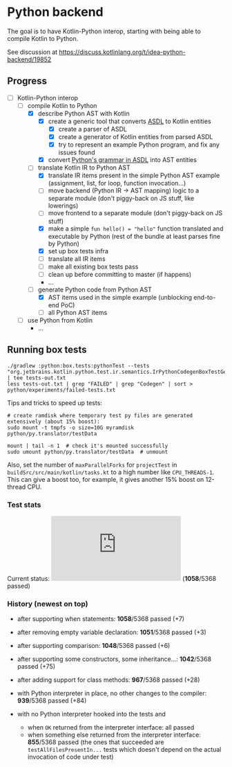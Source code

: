 # Python backend

The goal is to have Kotlin-Python interop, starting with being able to compile Kotlin to Python.

See discussion at https://discuss.kotlinlang.org/t/idea-python-backend/19852

## Progress

- [ ] Kotlin-Python interop
  - [ ] compile Kotlin to Python
    - [x] describe Python AST with Kotlin
      - [x] create a generic tool that converts [ASDL](https://www.usenix.org/legacy/publications/library/proceedings/dsl97/full_papers/wang/wang.pdf) to Kotlin entities
        - [x] create a parser of ASDL
        - [x] create a generator of Kotlin entities from parsed ASDL
        - [x] try to represent an example Python program, and fix any issues found
      - [x] convert [Python's grammar in ASDL](https://github.com/python/cpython/blob/master/Parser/Python.asdl) into AST entities
    - [ ] translate Kotlin IR to Python AST
      - [x] translate IR items present in the simple Python AST example (assignment, list, for loop, function invocation...)
      - [ ] move backend (Python IR -> AST mapping) logic to a separate module (don't piggy-back on JS stuff, like lowerings)
      - [ ] move frontend to a separate module (don't piggy-back on JS stuff)
      - [x] make a simple `fun hello() = "hello"` function translated and executable by Python (rest of the bundle at least parses fine by Python)
      - [x] set up box tests infra
      - [ ] translate all IR items
      - [ ] make all existing box tests pass
      - [ ] clean up before committing to master (if happens)
      - ...
    - [ ] generate Python code from Python AST
      - [x] AST items used in the simple example (unblocking end-to-end PoC)
      - [ ] all Python AST items
  - [ ] use Python from Kotlin
    - ...

## Running box tests

```
./gradlew :python:box.tests:pythonTest --tests "org.jetbrains.kotlin.python.test.ir.semantics.IrPythonCodegenBoxTestGenerated" | tee tests-out.txt
less tests-out.txt | grep "FAILED" | grep "Codegen" | sort > python/experiments/failed-tests.txt
```

Tips and tricks to speed up tests:

```shell script
# create ramdisk where temporary test py files are generated extensively (about 15% boost):
sudo mount -t tmpfs -o size=10G myramdisk python/py.translator/testData

mount | tail -n 1  # check it's mounted successfully
sudo umount python/py.translator/testData  # unmount
```

Also, set the number of `maxParallelForks` for `projectTest` in `buildSrc/src/main/kotlin/tasks.kt` to a high number like `CPU_THREADS-1`. This can give a boost too, for example, it gives another 15% boost on 12-thread CPU.

### Test stats

Current status: ![coverage](http://www.yarntomato.com/percentbarmaker/button.php?barPosition=20&leftFill=) (**1058**/5368 passed)

### History (newest on top)

* after supporting when statements: **1058**/5368 passed (+7)

* after removing empty variable declaration: **1051**/5368 passed (+3)

* after supporting comparison: **1048**/5368 passed (+6)

* after supporting some constructors, some inheritance...: **1042**/5368 passed (+75)

* after adding support for class methods: **967**/5368 passed (+28)

* with Python interpreter in place, no other changes to the compiler: **939**/5368 passed (+84)

* with no Python interpreter hooked into the tests and
  * when `OK` returned from the interpreter interface: all passed
  * when something else returned from the interpreter interface: **855**/5368 passed
    (the ones that succeeded are `testAllFilesPresentIn...` tests which doesn't depend on the actual invocation of code under test)

